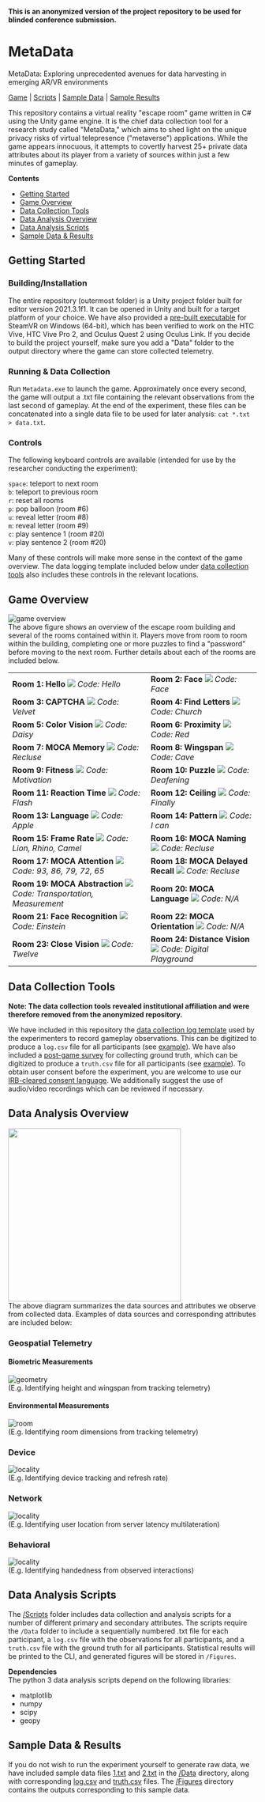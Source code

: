 **This is an anonymized version of the project repository to be used for blinded conference submission.**

# MetaData
MetaData: Exploring unprecedented avenues for data harvesting in emerging AR/VR environments

[Game](https://github.com/MetaDataStudyAnonymized/MetaDataStudy/releases) |
[Scripts](https://github.com/MetaDataStudyAnonymized/MetaDataStudy/tree/main/Scripts) |
[Sample Data](https://github.com/MetaDataStudyAnonymized/MetaDataStudy/tree/main/Data) |
[Sample Results](https://github.com/MetaDataStudyAnonymized/MetaDataStudy/tree/main/Figures)

This repository contains a virtual reality "escape room" game written in C# using the Unity game engine. It is the chief data collection tool for a research study called "MetaData," which aims to shed light on the unique privacy risks of virtual telepresence ("metaverse") applications. While the game appears innocuous, it attempts to covertly harvest 25+ private data attributes about its player from a variety of sources within just a few minutes of gameplay.

__Contents__
- [Getting Started](#getting-started)
- [Game Overview](#game-overview)
- [Data Collection Tools](#data-collection-tools)
- [Data Analysis Overview](#data-analysis-overview)
- [Data Analysis Scripts](#data-analysis-scripts)
- [Sample Data & Results](#sample-data--results)

## Getting Started
### Building/Installation
The entire repository (outermost folder) is a Unity project folder built for editor version 2021.3.1f1. It can be opened in Unity and built for a target platform of your choice. We have also provided a [pre-built executable](https://github.com/MetaDataStudyAnonymized/MetaDataStudy/releases) for SteamVR on Windows (64-bit), which has been verified to work on the HTC Vive, HTC Vive Pro 2, and Oculus Quest 2 using Oculus Link. If you decide to build the project yourself, make sure you add a "Data" folder to the output directory where the game can store collected telemetry.

### Running & Data Collection
Run `Metadata.exe` to launch the game. Approximately once every second, the game will output a .txt file containing the relevant observations from the last second of gameplay. At the end of the experiment, these files can be concatenated into a single data file to be used for later analysis: `cat *.txt > data.txt`.

### Controls
The following keyboard controls are available (intended for use by the researcher conducting the experiment):

`space`: teleport to next room<br>
`b`: teleport to previous room<br>
`r`: reset all rooms<br>
`p`: pop balloon (room #6)<br>
`u`: reveal letter (room #8)<br>
`m`: reveal letter (room #9)<br>
`c`: play sentence 1 (room #20)<br>
`v`: play sentence 2 (room #20)<br>

Many of these controls will make more sense in the context of the game overview. The data logging template included below under [data collection tools](#data-collection-tools) also includes these controls in the relevant locations.

## Game Overview
![game overview](Images/all-label.png)<br>
The above figure shows an overview of the escape room building and several of the rooms contained within it. Players move from room to room within the building, completing one or more puzzles to find a "password" before moving to the next room. Further details about each of the rooms are included below.

<table>
  <tr>
    <td>
      <b>Room 1: Hello</b>
      <img src="Images/image10.png" />
      <i>Code: Hello</i>
    </td>
    <td>
      <b>Room 2: Face</b>
      <img src="Images/image6.png" />
      <i>Code: Face</i>
    </td>
  </tr>
  <tr>
    <td>
      <b>Room 3: CAPTCHA</b>
      <img src="Images/image11.png" />
      <i>Code: Velvet</i>
    </td>
    <td>
      <b>Room 4: Find Letters</b>
      <img src="Images/image7.png" />
      <i>Code: Church</i>
    </td>
  </tr>
  <tr>
    <td>
      <b>Room 5: Color Vision</b>
      <img src="Images/image8.png" />
      <i>Code: Daisy</i>
    </td>
    <td>
      <b>Room 6: Proximity</b>
      <img src="Images/image14.png" />
      <i>Code: Red</i>
    </td>
  </tr>
  <tr>
    <td>
      <b>Room 7: MOCA Memory</b>
      <img src="Images/image15.png" />
      <i>Code: Recluse</i>
    </td>
    <td>
      <b>Room 8: Wingspan</b>
      <img src="Images/image3.png" />
      <i>Code: Cave</i>
    </td>
  </tr>
  <tr>
    <td>
      <b>Room 9: Fitness</b>
      <img src="Images/fitness.png" />
      <i>Code: Motivation</i>
    </td>
    <td>
      <b>Room 10: Puzzle</b>
      <img src="Images/image5.png" />
      <i>Code: Deafening</i>
    </td>
  </tr>
  <tr>
    <td>
      <b>Room 11: Reaction Time</b>
      <img src="Images/reaction.png" />
      <i>Code: Flash</i>
    </td>
    <td>
      <b>Room 12: Ceiling</b>
      <img src="Images/image1.png" />
      <i>Code: Finally</i>
    </td>
  </tr>
  <tr>
    <td>
      <b>Room 13: Language</b>
      <img src="Images/language.png" />
      <i>Code: Apple</i>
    </td>
    <td>
      <b>Room 14: Pattern</b>
      <img src="Images/image18.png" />
      <i>Code: I can</i>
    </td>
  </tr>
  <tr>
    <td>
      <b>Room 15: Frame Rate</b>
      <img src="Images/image19.png" />
      <i>Code: Lion, Rhino, Camel</i>
    </td>
    <td>
      <b>Room 16: MOCA Naming</b>
      <img src="Images/image2.png" />
      <i>Code: Recluse</i>
    </td>
  </tr>
  <tr>
    <td>
      <b>Room 17: MOCA Attention</b>
      <img src="Images/image17.png" />
      <i>Code: 93, 86, 79, 72, 65</i>
    </td>
    <td>
      <b>Room 18: MOCA Delayed Recall</b>
      <img src="Images/image15.png" />
      <i>Code: Recluse</i>
    </td>
  </tr>
  <tr>
    <td>
      <b>Room 19: MOCA Abstraction</b>
      <img src="Images/image16.png" />
      <i>Code: Transportation, Measurement</i>
    </td>
    <td>
      <b>Room 20: MOCA Language</b>
      <img src="Images/image4.png" />
      <i>Code: N/A</i>
    </td>
  </tr>
  <tr>
    <td>
      <b>Room 21: Face Recognition</b>
      <img src="Images/image4.png" />
      <i>Code: Einstein</i>
    </td>
    <td>
      <b>Room 22: MOCA Orientation</b>
      <img src="Images/image13.png" />
      <i>Code: N/A</i>
    </td>
  </tr>
  <tr>
    <td>
      <b>Room 23: Close Vision</b>
      <img src="Images/image9.png" />
      <i>Code: Twelve</i>
    </td>
    <td>
      <b>Room 24: Distance Vision</b>
      <img src="Images/distance.png" />
      <i>Code: Digital Playground</i>
    </td>
  </tr>
</table>

## Data Collection Tools

**Note: The data collection tools revealed institutional affiliation and were therefore removed from the anonymized repository.**

We have included in this repository the [data collection log template](https://github.com/MetaDataStudyAnonymized/MetaDataStudy/blob/main/Docs/Metadata_Log.pdf) used by the experimenters to record gameplay observations. This can be digitized to produce a `log.csv` file for all participants (see [example](https://github.com/MetaDataStudyAnonymized/MetaDataStudy/blob/main/Data/log.csv)). We have also included a [post-game survey](https://github.com/MetaDataStudyAnonymized/MetaDataStudy/blob/main/Docs/Metadata_Survey.pdf) for collecting ground truth, which can be digitized to produce a `truth.csv` file for all participants (see [example](https://github.com/MetaDataStudyAnonymized/MetaDataStudy/blob/main/Data/truth.csv)). To obtain user consent before the experiment, you are welcome to use our [IRB-cleared consent language](https://github.com/MetaDataStudyAnonymized/MetaDataStudy/blob/main/Docs/Metadata_Consent.pdf). We additionally suggest the use of audio/video recordings which can be reviewed if necessary.

## Data Analysis Overview
<img src="Images/method.png" width="350px" /><br />
The above diagram summarizes the data sources and attributes we observe from collected data. Examples of data sources and corresponding attributes are included below:

### Geospatial Telemetry
#### Biometric Measurements
![geometry](Images/geometry.png)<br>
(E.g. Identifying height and wingspan from tracking telemetry)

#### Environmental Measurements
![room](Images/room.png)<br>
(E.g. Identifying room dimensions from tracking telemetry)

### Device
![locality](Images/device-hist.png)<br>
(E.g. Identifying device tracking and refresh rate)

### Network
![locality](Images/locality.png)<br>
(E.g. Identifying user location from server latency multilateration)

### Behavioral
![locality](Images/handedness.png)<br>
(E.g. Identifying handedness from observed interactions)

## Data Analysis Scripts
The [/Scripts](https://github.com/MetaDataStudyAnonymized/MetaDataStudy/tree/main/Scripts) folder includes data collection and analysis scripts for a number of different primary and secondary attributes. The scripts require the `/Data` folder to include a sequentially numbered .txt file for each participant, a `log.csv` file with the observations for all participants, and a `truth.csv` file with the ground truth for all participants. Statistical results will be printed to the CLI, and generated figures will be stored in `/Figures`.

**Dependencies**<br>
The python 3 data analysis scripts depend on the following libraries:
- matplotlib
- numpy
- scipy
- geopy

## Sample Data & Results
If you do not wish to run the experiment yourself to generate raw data, we have included sample data files [1.txt](https://github.com/MetaDataStudyAnonymized/MetaDataStudy/blob/main/Data/1.txt) and [2.txt](https://github.com/MetaDataStudyAnonymized/MetaDataStudy/blob/main/Data/2.txt) in the [/Data](https://github.com/MetaDataStudyAnonymized/MetaDataStudy/tree/main/Data) directory, along with corresponding [log.csv](https://github.com/MetaDataStudyAnonymized/MetaDataStudy/blob/main/Data/log.csv) and [truth.csv](https://github.com/MetaDataStudyAnonymized/MetaDataStudy/blob/main/Data/truth.csv) files. The [/Figures](https://github.com/MetaDataStudyAnonymized/MetaDataStudy/tree/main/Figures) directory contains the outputs corresponding to this sample data.

